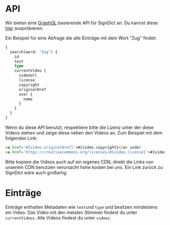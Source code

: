 # API

Wir bieten eine [GraphQL](https://www.graphql.com/) basierende
API für SignDict an. Du kannst diese [hier](https://signdict.org/graphql-api/graphiql)
ausprobieren.

Ein Beispiel für eine Abfrage die alle Einträge mit dem Wort "Zug" findet:

```graphql
{
  search(word: "Zug") {
    id
    text
    type
    currentVideo {
      videoUrl
      license
      copyright
      originalHref
      user {
        name
      }
    }
  }
}
```

Wenn du diese API benutzt, respektiere bitte die Lizenz unter der diese
Videos stehen und zeige diese neben den Videos an. Zum Beispiel mit dem
folgenden Link:

```html
<a href='#{video.originalHref}'>#{video.copyright}</a> under 
<a href='https://creativecommons.org/licenses/#{video.license}'>#{video.license}</a>
```
Bitte kopiere die Videos auch auf ein eigenes CDN, direkt die Links von unserem
CDN benutzen verursacht hohe kosten bei uns. Ein Link zurück zu SignDict wäre
auch großartig.

# Einträge

Einträge enthalten Metadaten wie `text`und `type` und besitzen mindestens ein
Video. Das Video mit den meisten Stimmen findest du unter `currentVideos`. Alle
Videos findest du unter `videos`.
